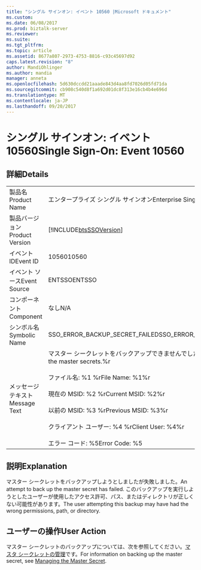 ```yaml
---
title: "シングル サインオン: イベント 10560 |Microsoft ドキュメント"
ms.custom: 
ms.date: 06/08/2017
ms.prod: biztalk-server
ms.reviewer: 
ms.suite: 
ms.tgt_pltfrm: 
ms.topic: article
ms.assetid: 8677a807-2973-4753-8816-c93c45697d92
caps.latest.revision: "8"
author: MandiOhlinger
ms.author: mandia
manager: anneta
ms.openlocfilehash: 5d630dccdd21aaade843d4aa8fd7026d05fd71da
ms.sourcegitcommit: cb908c540d8f1a692d01dc8f313e16cb4b4e696d
ms.translationtype: MT
ms.contentlocale: ja-JP
ms.lasthandoff: 09/20/2017
---
```

# <a name="single-sign-on-event-10560"></a><span data-ttu-id="4fe4c-102">シングル サインオン: イベント 10560</span><span class="sxs-lookup"><span data-stu-id="4fe4c-102">Single Sign-On: Event 10560</span></span>
## <a name="details"></a><span data-ttu-id="4fe4c-103">詳細</span><span class="sxs-lookup"><span data-stu-id="4fe4c-103">Details</span></span>  
  
|||  
|-|-|  
|<span data-ttu-id="4fe4c-104">製品名</span><span class="sxs-lookup"><span data-stu-id="4fe4c-104">Product Name</span></span>|<span data-ttu-id="4fe4c-105">エンタープライズ シングル サインオン</span><span class="sxs-lookup"><span data-stu-id="4fe4c-105">Enterprise Single Sign-On</span></span>|  
|<span data-ttu-id="4fe4c-106">製品バージョン</span><span class="sxs-lookup"><span data-stu-id="4fe4c-106">Product Version</span></span>|[!INCLUDE[btsSSOVersion](../includes/btsssoversion-md.md)]|  
|<span data-ttu-id="4fe4c-107">イベント ID</span><span class="sxs-lookup"><span data-stu-id="4fe4c-107">Event ID</span></span>|<span data-ttu-id="4fe4c-108">10560</span><span class="sxs-lookup"><span data-stu-id="4fe4c-108">10560</span></span>|  
|<span data-ttu-id="4fe4c-109">イベント ソース</span><span class="sxs-lookup"><span data-stu-id="4fe4c-109">Event Source</span></span>|<span data-ttu-id="4fe4c-110">ENTSSO</span><span class="sxs-lookup"><span data-stu-id="4fe4c-110">ENTSSO</span></span>|  
|<span data-ttu-id="4fe4c-111">コンポーネント</span><span class="sxs-lookup"><span data-stu-id="4fe4c-111">Component</span></span>|<span data-ttu-id="4fe4c-112">なし</span><span class="sxs-lookup"><span data-stu-id="4fe4c-112">N/A</span></span>|  
|<span data-ttu-id="4fe4c-113">シンボル名</span><span class="sxs-lookup"><span data-stu-id="4fe4c-113">Symbolic Name</span></span>|<span data-ttu-id="4fe4c-114">SSO_ERROR_BACKUP_SECRET_FAILED</span><span class="sxs-lookup"><span data-stu-id="4fe4c-114">SSO_ERROR_BACKUP_SECRET_FAILED</span></span>|  
|<span data-ttu-id="4fe4c-115">メッセージ テキスト</span><span class="sxs-lookup"><span data-stu-id="4fe4c-115">Message Text</span></span>|<span data-ttu-id="4fe4c-116">マスター シークレットをバックアップできませんでした。%r</span><span class="sxs-lookup"><span data-stu-id="4fe4c-116">Failed to back up the master secrets.%r</span></span><br /><br /> <span data-ttu-id="4fe4c-117">ファイル名: %1 %r</span><span class="sxs-lookup"><span data-stu-id="4fe4c-117">File Name: %1%r</span></span><br /><br /> <span data-ttu-id="4fe4c-118">現在の MSID: %2 %r</span><span class="sxs-lookup"><span data-stu-id="4fe4c-118">Current MSID: %2%r</span></span><br /><br /> <span data-ttu-id="4fe4c-119">以前の MSID: %3 %r</span><span class="sxs-lookup"><span data-stu-id="4fe4c-119">Previous MSID: %3%r</span></span><br /><br /> <span data-ttu-id="4fe4c-120">クライアント ユーザー: %4 %r</span><span class="sxs-lookup"><span data-stu-id="4fe4c-120">Client User: %4%r</span></span><br /><br /> <span data-ttu-id="4fe4c-121">エラー コード: %5</span><span class="sxs-lookup"><span data-stu-id="4fe4c-121">Error Code: %5</span></span>|  
  
## <a name="explanation"></a><span data-ttu-id="4fe4c-122">説明</span><span class="sxs-lookup"><span data-stu-id="4fe4c-122">Explanation</span></span>  
 <span data-ttu-id="4fe4c-123">マスター シークレットをバックアップしようとしましたが失敗しました。</span><span class="sxs-lookup"><span data-stu-id="4fe4c-123">An attempt to back up the master secret has failed.</span></span> <span data-ttu-id="4fe4c-124">このバックアップを実行しようとしたユーザーが使用したアクセス許可、パス、またはディレクトリが正しくない可能性があります。</span><span class="sxs-lookup"><span data-stu-id="4fe4c-124">The user attempting this backup may have had the wrong permissions, path, or directory.</span></span>  
  
## <a name="user-action"></a><span data-ttu-id="4fe4c-125">ユーザーの操作</span><span class="sxs-lookup"><span data-stu-id="4fe4c-125">User Action</span></span>  
 <span data-ttu-id="4fe4c-126">マスター シークレットのバックアップについては、次を参照してください。[マスタ シークレットの管理](../core/managing-the-master-secret.md)です。</span><span class="sxs-lookup"><span data-stu-id="4fe4c-126">For information on backing up the master secret, see [Managing the Master Secret](../core/managing-the-master-secret.md).</span></span>